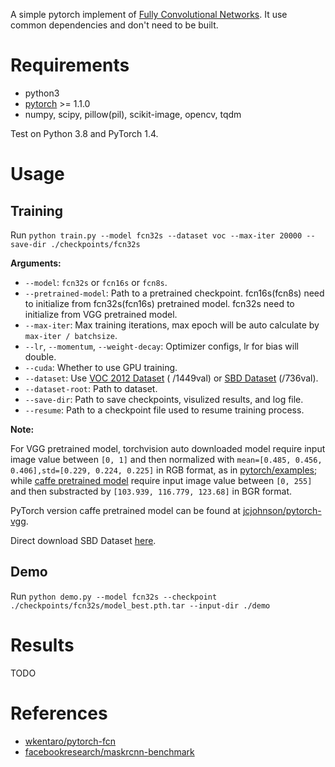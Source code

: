 A simple pytorch implement of [Fully Convolutional Networks](https://github.com/shelhamer/fcn.berkeleyvision.org). It use common dependencies and don't need to be built.



# Requirements

+ python3
+ [pytorch](https://github.com/pytorch/pytorch) >= 1.1.0
+ numpy, scipy, pillow(pil), scikit-image, opencv, tqdm

Test on Python 3.8 and PyTorch 1.4.



# Usage

## Training

Run `python train.py --model fcn32s --dataset voc --max-iter 20000 --save-dir ./checkpoints/fcn32s`

**Arguments:**
+ `--model`: `fcn32s` or `fcn16s` or `fcn8s`.
+ `--pretrained-model`: Path to a pretrained checkpoint. fcn16s(fcn8s) need to initialize from fcn32s(fcn16s) pretrained model. fcn32s need to initialize from VGG pretrained model.
+ `--max-iter`: Max training iterations, max epoch will be auto calculate by `max-iter / batchsize`.
+ `--lr`, `--momentum`, `--weight-decay`: Optimizer configs, lr for bias will double.
+ `--cuda`: Whether to use GPU training.
+ `--dataset`: Use [VOC 2012 Dataset](http://host.robots.ox.ac.uk/pascal/VOC/voc2012/) ( /1449val) or [SBD Dataset](http://home.bharathh.info/home/sbd) (/736val).
+ `--dataset-root`: Path to dataset.
+ `--save-dir`: Path to save checkpoints, visulized results, and log file.
+ `--resume`: Path to a checkpoint file used to resume training process.

**Note:**

For VGG pretrained model, torchvision auto downloaded model require input image value between `[0, 1]` and then normalized with `mean=[0.485, 0.456, 0.406],std=[0.229, 0.224, 0.225]` in RGB format, as in [pytorch/examples](https://github.com/pytorch/examples/blob/97304e232807082c2e7b54c597615dc0ad8f6173/imagenet/main.py#L197-L207); while [caffe pretrained model](https://github.com/BVLC/caffe/wiki/Model-Zoo#models-used-by-the-vgg-team-in-ilsvrc-2014) require input image value between `[0, 255]` and then substracted by `[103.939, 116.779, 123.68]` in BGR format.

PyTorch version caffe pretrained model can be found at [jcjohnson/pytorch-vgg](https://github.com/jcjohnson/pytorch-vgg).

Direct download SBD Dataset [here](http://www.eecs.berkeley.edu/Research/Projects/CS/vision/grouping/semantic_contours/benchmark.tgz).


## Demo

Run `python demo.py --model fcn32s --checkpoint ./checkpoints/fcn32s/model_best.pth.tar --input-dir ./demo`



# Results

TODO



# References

+ [wkentaro/pytorch-fcn](https://github.com/wkentaro/pytorch-fcn)
+ [facebookresearch/maskrcnn-benchmark](https://github.com/facebookresearch/maskrcnn-benchmark)
